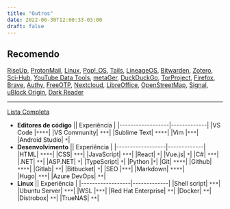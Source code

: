 ```yaml
---
title: "Outros"
date: 2022-06-30T12:00:33-03:00
draft: false
---
```


## Recomendo

[RiseUp](https://riseup.net), [ProtonMail](https://protonmail.com), [Linux](https://www.linux.org/), [Pop!_OS](https://pop.system76.com), [Tails](https://tails.boum.org/), [LineageOS](https://www.lineageos.org/), [Bitwarden](https://bitwarden.com), [Zotero](HTTPS://zotero.org), [Sci-Hub](https://sci-hub.ru/), [YouTube Data Tools](https://tools.digitalmethods.net/netvizz/youtube/), [metaGer](https://metager.de), [DuckDuckGo](HTTPS://DuckDuckGo.com), [TorProject](https://www.torproject.org/), [Firefox](https://mozilla.org), [Brave](https://brave.com/), [Authy](https://authy.com), [FreeOTP](https://github.com/freeotp), [Nextcloud](https://nextcloud.com/), [LibreOffice](https://www.libreoffice.org/), [OpenStreetMap](https://www.openstreetmap.org), [Signal](https://signal.org), [uBlock Origin](https://github.com/gorhill/uBlock), [Dark Reader](https://darkreader.org/)
***
[Lista Completa](/best-foss-alternatives/)

- **Editores de código**
    || Experiência |
    |------------------|-------------|
    |VS Code |`****`|
    |VS Community| `***`|
    |Sublime Text| `****`|
    |Vim |`***`|
    |Android Studio| `*`|
- **Desenvolvimento**
    || Experiência |
    |------------------|-------------|
    |HTML| `****`|
    |CSS| `***`|
    |JavaScript| `***`|
    |React| `*`|
    |Vue.js| `*`|
    |C#| `***`|
    |.NET| `**`|
    |ASP.NET| `*`|
    |TypeScript| `*`|
    |Python |`*`|
    |Git| `****`|
    |Github| `****`|
    |Gitlab| `**`|
    |Bitbucket| `*`|
    |SEO |`***`|
    |Markdown| `****`|    
    |Hugo| `***`|
    |Azure DevOps| `**`|
- **Linux**
    || Experiência |
    |------------------|-------------|
    |Shell script| `***`|
    |Ubuntu Server| `***`|
    |WSL |`***`|
    |Red Hat Enterprise| `**`|
    |Docker| `**`|
    |Distrobox| `**`|
    |TrueNAS| `**`|